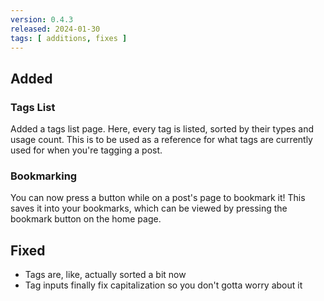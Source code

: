 ```yaml
---
version: 0.4.3
released: 2024-01-30
tags: [ additions, fixes ]
---
```


## Added
### Tags List
Added a tags list page. Here, every tag is listed, sorted by their types and usage count. This is to be used as a reference for what tags are currently used for when you're tagging a post.

### Bookmarking
You can now press a button while on a post's page to bookmark it! This saves it into your bookmarks, which can be viewed by pressing the bookmark button on the home page.

## Fixed
- Tags are, like, actually sorted a bit now
- Tag inputs finally fix capitalization so you don't gotta worry about it
